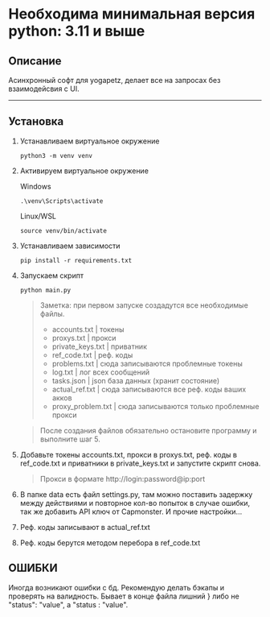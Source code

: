 ## 

# Необходима минимальная версия python: 3.11 и выше

## Описание

Асинхронный софт для yogapetz, делает все на запросах без взаимодейсвия с UI.
<hr>

## Установка

1. Устанавливаем виртуальное окружение 
   ```
   python3 -m venv venv
   ```

2. Активируем виртуальное окружение
   
   Windows
   ```
   .\venv\Scripts\activate
   ```

   Linux/WSL
   ```
   source venv/bin/activate
   ```

3. Устанавливаем зависимости

   ```
   pip install -r requirements.txt
   ```

4. Запускаем скрипт
   ```
   python main.py
   ```

    > Заметка: при первом запуске создадутся все необходимые файлы. 
    > - accounts.txt      | токены
    > - proxys.txt        | прокси
    > - private_keys.txt  | приватник
    > - ref_code.txt      | реф. коды
    > - problems.txt      | сюда записываются проблемные токены
    > - log.txt           | лог всех сообщений
    > - tasks.json        | json база данных (хранит состояние)
    > - actual_ref.txt    | сюда записываются все реф. коды ваших акков
    > - proxy_problem.txt | сюда записываются только проблемные прокси

    > После создания файлов обязательно остановите программу и выполните шаг 5.

5. Добавьте токены accounts.txt, прокси в proxys.txt, реф. коды в ref_code.txt и приватники в private_keys.txt и запустите скрипт снова.

   > Прокси в формате http://login:password@ip:port

6. В папке data есть файл settings.py, там можно поставить задержку между действиями и повторное кол-во попыток в случае ошибки, так же добавить API ключ от Capmonster. И прочие настройки...

7. Реф. коды записывают в actual_ref.txt

8. Реф. коды берутся методом перебора в ref_code.txt

## ОШИБКИ

Иногда возникают ошибки с бд. Рекомендую делать бэкапы и проверять на валидность. Бывает в конце файла лишний } либо не "status": "value", а "status : "value".